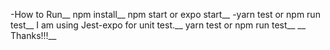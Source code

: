 -How to Run__
npm install__
npm start or expo start__
-yarn test or npm run test__
I am using Jest-expo for unit test.__
yarn test or npm run test__
__
Thanks!!!__